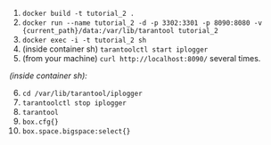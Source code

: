 1. `docker build -t tutorial_2 .`
2. `docker run --name tutorial_2 -d -p 3302:3301 -p 8090:8080 -v {current_path}/data:/var/lib/tarantool tutorial_2`
3. `docker exec -i -t tutorial_2 sh`
4. (inside container sh) `tarantoolctl start iplogger`
5. (from your machine) `curl http://localhost:8090/` several times.

_(inside container sh):_

6. `cd /var/lib/tarantool/iplogger`
7. `tarantoolctl stop iplogger`
8. `tarantool`
9. `box.cfg{}`
10. `box.space.bigspace:select{}`
